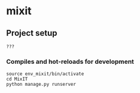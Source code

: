 # mixit

## Project setup

```
???
```

### Compiles and hot-reloads for development
```
source env_mixit/bin/activate
cd MixIT
python manage.py runserver
```
